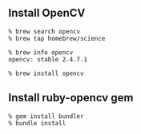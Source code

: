 
## Install OpenCV

    % brew search opencv
    % brew tap homebrew/science

    % brew info opencv
    opencv: stable 2.4.7.1

    % brew install opencv

## Install ruby-opencv gem

    % gem install bundler
    % bundle install
